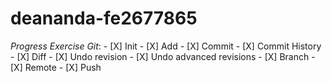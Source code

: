 # deananda-fe2677865
_Progress Exercise Git_: - [X] Init - [X] Add - [X] Commit - [X] Commit History - [X] Diff - [X] Undo revision - [X] Undo advanced revisions - [X] Branch - [X] Remote - [X] Push
